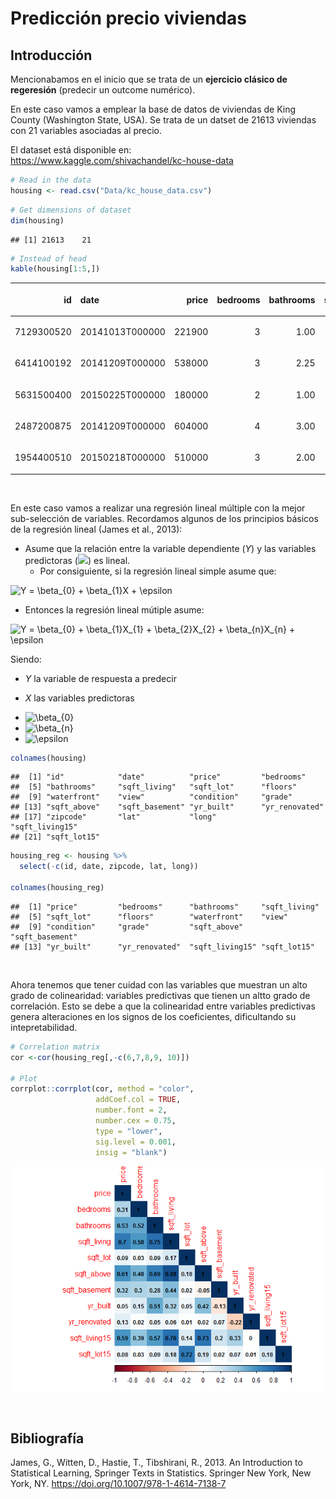 Predicción precio viviendas
================

## Introducción

Mencionabamos en el inicio que se trata de un **ejercicio clásico de
regeresión** (predecir un outcome numérico).

En este caso vamos a emplear la base de datos de viviendas de King
County (Washington State, USA). Se trata de un datset de 21613 viviendas
con 21 variables asociadas al precio.

El dataset está disponible en:  
<https://www.kaggle.com/shivachandel/kc-house-data>

``` r
# Read in the data
housing <- read.csv("Data/kc_house_data.csv")
```

``` r
# Get dimensions of dataset
dim(housing)
```

    ## [1] 21613    21

``` r
# Instead of head
kable(housing[1:5,])
```

<table>

<thead>

<tr>

<th style="text-align:right;">

id

</th>

<th style="text-align:left;">

date

</th>

<th style="text-align:right;">

price

</th>

<th style="text-align:right;">

bedrooms

</th>

<th style="text-align:right;">

bathrooms

</th>

<th style="text-align:right;">

sqft\_living

</th>

<th style="text-align:right;">

sqft\_lot

</th>

<th style="text-align:right;">

floors

</th>

<th style="text-align:right;">

waterfront

</th>

<th style="text-align:right;">

view

</th>

<th style="text-align:right;">

condition

</th>

<th style="text-align:right;">

grade

</th>

<th style="text-align:right;">

sqft\_above

</th>

<th style="text-align:right;">

sqft\_basement

</th>

<th style="text-align:right;">

yr\_built

</th>

<th style="text-align:right;">

yr\_renovated

</th>

<th style="text-align:right;">

zipcode

</th>

<th style="text-align:right;">

lat

</th>

<th style="text-align:right;">

long

</th>

<th style="text-align:right;">

sqft\_living15

</th>

<th style="text-align:right;">

sqft\_lot15

</th>

</tr>

</thead>

<tbody>

<tr>

<td style="text-align:right;">

7129300520

</td>

<td style="text-align:left;">

20141013T000000

</td>

<td style="text-align:right;">

221900

</td>

<td style="text-align:right;">

3

</td>

<td style="text-align:right;">

1.00

</td>

<td style="text-align:right;">

1180

</td>

<td style="text-align:right;">

5650

</td>

<td style="text-align:right;">

1

</td>

<td style="text-align:right;">

0

</td>

<td style="text-align:right;">

0

</td>

<td style="text-align:right;">

3

</td>

<td style="text-align:right;">

7

</td>

<td style="text-align:right;">

1180

</td>

<td style="text-align:right;">

0

</td>

<td style="text-align:right;">

1955

</td>

<td style="text-align:right;">

0

</td>

<td style="text-align:right;">

98178

</td>

<td style="text-align:right;">

47.5112

</td>

<td style="text-align:right;">

\-122.257

</td>

<td style="text-align:right;">

1340

</td>

<td style="text-align:right;">

5650

</td>

</tr>

<tr>

<td style="text-align:right;">

6414100192

</td>

<td style="text-align:left;">

20141209T000000

</td>

<td style="text-align:right;">

538000

</td>

<td style="text-align:right;">

3

</td>

<td style="text-align:right;">

2.25

</td>

<td style="text-align:right;">

2570

</td>

<td style="text-align:right;">

7242

</td>

<td style="text-align:right;">

2

</td>

<td style="text-align:right;">

0

</td>

<td style="text-align:right;">

0

</td>

<td style="text-align:right;">

3

</td>

<td style="text-align:right;">

7

</td>

<td style="text-align:right;">

2170

</td>

<td style="text-align:right;">

400

</td>

<td style="text-align:right;">

1951

</td>

<td style="text-align:right;">

1991

</td>

<td style="text-align:right;">

98125

</td>

<td style="text-align:right;">

47.7210

</td>

<td style="text-align:right;">

\-122.319

</td>

<td style="text-align:right;">

1690

</td>

<td style="text-align:right;">

7639

</td>

</tr>

<tr>

<td style="text-align:right;">

5631500400

</td>

<td style="text-align:left;">

20150225T000000

</td>

<td style="text-align:right;">

180000

</td>

<td style="text-align:right;">

2

</td>

<td style="text-align:right;">

1.00

</td>

<td style="text-align:right;">

770

</td>

<td style="text-align:right;">

10000

</td>

<td style="text-align:right;">

1

</td>

<td style="text-align:right;">

0

</td>

<td style="text-align:right;">

0

</td>

<td style="text-align:right;">

3

</td>

<td style="text-align:right;">

6

</td>

<td style="text-align:right;">

770

</td>

<td style="text-align:right;">

0

</td>

<td style="text-align:right;">

1933

</td>

<td style="text-align:right;">

0

</td>

<td style="text-align:right;">

98028

</td>

<td style="text-align:right;">

47.7379

</td>

<td style="text-align:right;">

\-122.233

</td>

<td style="text-align:right;">

2720

</td>

<td style="text-align:right;">

8062

</td>

</tr>

<tr>

<td style="text-align:right;">

2487200875

</td>

<td style="text-align:left;">

20141209T000000

</td>

<td style="text-align:right;">

604000

</td>

<td style="text-align:right;">

4

</td>

<td style="text-align:right;">

3.00

</td>

<td style="text-align:right;">

1960

</td>

<td style="text-align:right;">

5000

</td>

<td style="text-align:right;">

1

</td>

<td style="text-align:right;">

0

</td>

<td style="text-align:right;">

0

</td>

<td style="text-align:right;">

5

</td>

<td style="text-align:right;">

7

</td>

<td style="text-align:right;">

1050

</td>

<td style="text-align:right;">

910

</td>

<td style="text-align:right;">

1965

</td>

<td style="text-align:right;">

0

</td>

<td style="text-align:right;">

98136

</td>

<td style="text-align:right;">

47.5208

</td>

<td style="text-align:right;">

\-122.393

</td>

<td style="text-align:right;">

1360

</td>

<td style="text-align:right;">

5000

</td>

</tr>

<tr>

<td style="text-align:right;">

1954400510

</td>

<td style="text-align:left;">

20150218T000000

</td>

<td style="text-align:right;">

510000

</td>

<td style="text-align:right;">

3

</td>

<td style="text-align:right;">

2.00

</td>

<td style="text-align:right;">

1680

</td>

<td style="text-align:right;">

8080

</td>

<td style="text-align:right;">

1

</td>

<td style="text-align:right;">

0

</td>

<td style="text-align:right;">

0

</td>

<td style="text-align:right;">

3

</td>

<td style="text-align:right;">

8

</td>

<td style="text-align:right;">

1680

</td>

<td style="text-align:right;">

0

</td>

<td style="text-align:right;">

1987

</td>

<td style="text-align:right;">

0

</td>

<td style="text-align:right;">

98074

</td>

<td style="text-align:right;">

47.6168

</td>

<td style="text-align:right;">

\-122.045

</td>

<td style="text-align:right;">

1800

</td>

<td style="text-align:right;">

7503

</td>

</tr>

</tbody>

</table>

 

En este caso vamos a realizar una regresión lineal múltiple con la mejor
sub-selección de variables. Recordamos algunos de los principios básicos
de la regresión lineal (James et al., 2013):

  - Asume que la relación entre la variable dependiente (*Y*) y las
    variables predictoras
    (<img src="https://render.githubusercontent.com/render/math?math=X_1, X_2, X_3...X_n">)
    es lineal.
      - Por consiguiente, si la regresión lineal simple asume que:

<img src="https://latex.codecogs.com/gif.latex?Y&space;=&space;\beta_{0}&space;&plus;&space;\beta_{1}X&space;&plus;&space;\epsilon" title="Y = \beta_{0} + \beta_{1}X + \epsilon" />

  - Entonces la regresión lineal mútiple asume:

<img src="https://latex.codecogs.com/gif.latex?Y&space;=&space;\beta_{0}&space;&plus;&space;\beta_{1}X_{1}&space;&plus;&space;\beta_{2}X_{2}&space;&plus;&space;\beta_{n}X_{n}&space;&plus;&space;\epsilon" title="Y = \beta_{0} + \beta_{1}X_{1} + \beta_{2}X_{2} + \beta_{n}X_{n} + \epsilon" />

Siendo:

  - *Y* la variable de respuesta a predecir

  - *X* las variables predictoras

  - <img src="https://latex.codecogs.com/gif.latex?\beta_{n}" title="\beta_{0}" />

  - <img src="https://latex.codecogs.com/gif.latex?\beta_{n}" title="\beta_{n}" />

  - <img src="https://latex.codecogs.com/gif.latex?\epsilon" title="\epsilon" />

<!-- end list -->

``` r
colnames(housing)
```

    ##  [1] "id"            "date"          "price"         "bedrooms"     
    ##  [5] "bathrooms"     "sqft_living"   "sqft_lot"      "floors"       
    ##  [9] "waterfront"    "view"          "condition"     "grade"        
    ## [13] "sqft_above"    "sqft_basement" "yr_built"      "yr_renovated" 
    ## [17] "zipcode"       "lat"           "long"          "sqft_living15"
    ## [21] "sqft_lot15"

``` r
housing_reg <- housing %>% 
  select(-c(id, date, zipcode, lat, long))

colnames(housing_reg)
```

    ##  [1] "price"         "bedrooms"      "bathrooms"     "sqft_living"  
    ##  [5] "sqft_lot"      "floors"        "waterfront"    "view"         
    ##  [9] "condition"     "grade"         "sqft_above"    "sqft_basement"
    ## [13] "yr_built"      "yr_renovated"  "sqft_living15" "sqft_lot15"

 

Ahora tenemos que tener cuidad con las variables que muestran un alto
grado de colinearidad: variables predictivas que tienen un altto grado
de correlación. Esto se debe a que la colinearidad entre variables
predictivas genera alteraciones en los signos de los coeficientes,
dificultando su intepretabilidad.

``` r
# Correlation matrix
cor <-cor(housing_reg[,-c(6,7,8,9, 10)])

# Plot
corrplot::corrplot(cor, method = "color",
                   addCoef.col = TRUE,
                   number.font = 2,
                   number.cex = 0.75,
                   type = "lower",
                   sig.level = 0.001,
                   insig = "blank")
```

![](Predicción-precio-viviendas_files/figure-gfm/unnamed-chunk-6-1.png)<!-- -->

 

## Bibliografía

James, G., Witten, D., Hastie, T., Tibshirani, R., 2013. An Introduction
to Statistical Learning, Springer Texts in Statistics. Springer New
York, New York, NY. <https://doi.org/10.1007/978-1-4614-7138-7>
